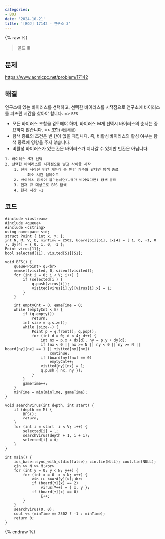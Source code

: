 ```yaml
---
categories:
- BOJ
date: '2024-10-21'
title: '[BOJ] 17142 - 연구소 3'
---
```


{% raw %}
> 골드 III<br>

## 문제
https://www.acmicpc.net/problem/17142<br>

## 해결
연구소에 있는 바이러스를 선택하고, 선택한 바이러스를 시작점으로 연구소에 바이러스를 퍼뜨린 시간을 찾아야 합니다. => `BFS`<br>
- 모든 바이러스 조합을 검토해야 하며, 바이러스 M개 선택시 바이러스의 순서는 중요하지 않습니다. => 조합(`백트래킹`)<br>
- 탐색 종료의 조건은 빈 칸이 없을 때입니다. 즉, 비활성 바이러스의 활성 여부는 탐색 종료에 영향을 주지 않습니다.
- 비활성 바이러스가 있는 칸은 바이러스가 지나갈 수 있지만 빈칸은 아닙니다.

```
1. 바이러스 M개 선택
2. 선택한 바이러스를 시작점으로 넣고 사이클 시작
	1. 현재 사라진 빈칸 개수가 총 빈칸 개수와 같다면 탐색 종료
		- 최소 시간 업데이트
	2. 바이러스 증식이 불가능하면(=큐가 비어있다면) 탐색 종료
	3. 현재 큐 대상으로 BFS 탐색
	4. 현재 시간 +1
```

## 코드
```
#include <iostream>
#include <queue>
#include <cstring>
using namespace std;
struct Point { int x, y; };
int N, M, V, E, minTime = 2502, board[51][51], dx[4] = { 1, 0, -1, 0 }, dy[4] = { 0, 1, 0, -1 };
Point virus[11];
bool selected[11], visited[51][51];

void BFS() {
    queue<Point> q;<br>
    memset(visited, 0, sizeof(visited));
    for (int i = 0; i < V; i++) {
        if (selected[i]) {
            q.push(virus[i]);
            visited[virus[i].y][virus[i].x] = 1;
        }
    }

    int emptyCnt = 0, gameTime = 0;
    while (emptyCnt < E) {
        if (q.empty())
            return;
        int size = q.size();
        while (size--) {
            Point p = q.front(); q.pop();
            for (int d = 0; d < 4; d++) {
                int nx = p.x + dx[d], ny = p.y + dy[d];
                if (nx < 0 || nx >= N || ny < 0 || ny >= N || board[ny][nx] == 1 || visited[ny][nx])
                    continue;
                if (board[ny][nx] == 0)
                    emptyCnt++;
                visited[ny][nx] = 1;
                q.push({ nx, ny });
            }
        }
        gameTime++;
    }
    minTime = min(minTime, gameTime);
}

void searchVirus(int depth, int start) {
    if (depth == M) {
        BFS();
        return;
    }
    for (int i = start; i < V; i++) {
        selected[i] = 1;
        searchVirus(depth + 1, i + 1);
        selected[i] = 0;
    }
}

int main() {
    ios_base::sync_with_stdio(false); cin.tie(NULL); cout.tie(NULL);
    cin >> N >> M;<br>
    for (int y = 0; y < N; y++) {
        for (int x = 0; x < N; x++) {
            cin >> board[y][x];<br>
            if (board[y][x] == 2)
                virus[V++] = { x, y };
            if (board[y][x] == 0)
                E++;
        }
    }
    searchVirus(0, 0);
    cout << (minTime == 2502 ? -1 : minTime);
    return 0;
}
```
{% endraw %}